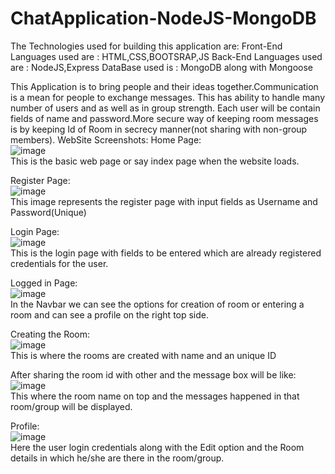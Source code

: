 # ChatApplication-NodeJS-MongoDB
The Technologies used for building this application are:
  Front-End Languages used are : HTML,CSS,BOOTSRAP,JS
  Back-End Languages used are  : NodeJS,Express
  DataBase used is             : MongoDB along with Mongoose

This Application is to bring people and their ideas together.Communication is a mean for people to exchange messages.
This has ability to handle many number of users and as well as in group strength. Each user will be contain fields of name and password.More secure way of keeping room messages is by keeping Id of Room in secrecy manner(not sharing with non-group members).
WebSite Screenshots:
Home Page: \
![image](https://user-images.githubusercontent.com/90261006/188119674-d2093739-62f4-411c-b07c-2e94305380bf.png) \
This is the basic web page or say index page when the website loads.

Register Page:\
![image](https://user-images.githubusercontent.com/90261006/188120169-0a5b507a-a47b-461b-9b10-df6c49a2e9f9.png) \
This image represents the register page with input fields as Username and Password(Unique)

Login Page:\
![image](https://user-images.githubusercontent.com/90261006/188120422-78cc23bc-9f7b-491a-bdfa-90817853c6cc.png) \
This is the login page with fields to be entered which are already registered credentials for the user.

Logged in Page:\
![image](https://user-images.githubusercontent.com/90261006/188120696-9405a2f4-1c90-4567-8d3b-130404ba795d.png) \
In the Navbar we can see the options for creation of room or entering a room and can see a profile on the right top side.

Creating the Room:\
![image](https://user-images.githubusercontent.com/90261006/188121059-50ad5f50-3a29-439c-8268-a8b7f196756f.png) \
This is where the rooms are created with name and an unique ID

After sharing the room id with other and the message box will be like: \
![image](https://user-images.githubusercontent.com/90261006/188121551-f43a2da7-b4ad-48c5-9413-3ea14b12f9fe.png) \
This where the room name on top and the messages happened in that room/group will be displayed.

Profile:\
![image](https://user-images.githubusercontent.com/90261006/188121767-474ee796-1eed-4145-b03e-e5bd96d6045c.png) \
Here the user login credentials along with the Edit option and the Room details in which he/she are there in the room/group.
